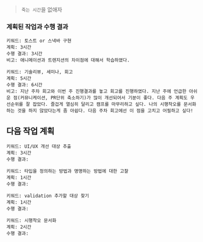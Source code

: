 
> `죽는 시간`을 없애자

### 계획된 작업과 수행 결과

```
키워드: 토스트 or 스낵바 구현
계획: 3시간
수행 결과: 3시간
비고: 애니메이션과 트렌지션의 차이점에 대해서 학습하였다.
```

```
키워드: 기술리뷰, 세미나, 회고
계획: 5시간
수행 결과: 6시간
비고: 지난 주차 회고와 이번 주 진행결과를 놓고 회고를 진행하였다. 지난 주에 언급한 아쉬운 점(커뮤니케이션, PR단위 축소하기)가 많이 개선되어서 기분이 좋다. 다음 주 계획도 우선순위를 잘 잡았다. 즐겁게 열심히 달리고 캠프를 마무리하고 싶다. 나의 시행착오를 문서화하는 것을 하지 않았다는게 좀 아쉽다. 다음 주차 회고에선 이 점을 고치고 어필하고 싶다!
```

## 다음 작업 계획

```
키워드: UI/UX 개선 대상 추출
계획: 3시간
수행 결과: 
```

```
키워드: 타입을 정의하는 방법과 명명하는 방법에 대한 고찰
계획: 1시간
수행 결과: 
```

```
키워드: validation 추가할 대상 찾기
계획: 1시간
수행 결과: 
```

```
키워드: 시행착오 문서화
계획: 2시간
수행 결과: 
```
